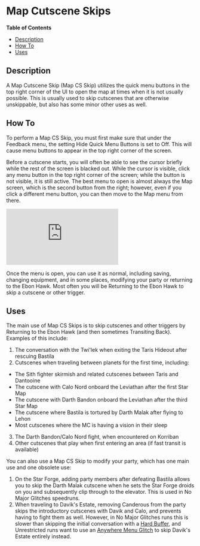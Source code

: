 

# Map Cutscene Skips

**Table of Contents**
- [Description](#description)
- [How To](#how-to)
- [Uses](#uses)

## Description

A Map Cutscene Skip (Map CS Skip) utilizes the quick menu buttons in the top right corner of the UI to open the map at times when it is not usually possible.  This is usually used to skip cutscenes that are otherwise unskippable, but also has some minor other uses as well.

## How To

To perform a Map CS Skip, you must first make sure that under the Feedback menu, the setting Hide Quick Menu Buttons is set to Off.  This will cause menu buttons to appear in the top right corner of the screen.

Before a cutscene starts, you will often be able to see the cursor briefly while the rest of the screen is blacked out.  While the cursor is visible, click any menu button in the top right corner of the screen; while the button is not visible, it is still active.  The best menu to open is almost always the Map screen, which is the second button from the right; however, even if you click a different menu button, you can then move to the Map menu from there.

<div class="video-container">
    <iframe title="YouTube video player" src="https://www.youtube.com/embed/ZXtDHlM7u_0" frameborder="0"></iframe>
</div>

Once the menu is open, you can use it as normal, including saving, changing equipment, and in some places, modifying your party or returning to the Ebon Hawk.  Most often you will be Returning to the Ebon Hawk to skip a cutscene or other trigger.

## Uses

The main use of Map CS Skips is to skip cutscenes and other triggers by Returning to the Ebon Hawk (and then sometimes Transiting Back).  Examples of this include:

1. The conversation with the Twi'lek when exiting the Taris Hideout after rescuing Bastila
2. Cutscenes when traveling between planets for the first time, including:
* The Sith fighter skirmish and related cutscenes between Taris and Dantooine
* The cutscene with Calo Nord onboard the Leviathan after the first Star Map
* The cutscene with Darth Bandon onboard the Leviathan after the third Star Map
* The cutscene where Bastila is tortured by Darth Malak after flying to Lehon
* Most cutscenes where the MC is having a vision in their sleep
3. The Darth Bandon/Calo Nord fight, when encountered on Korriban
4. Other cutscenes that play when first entering an area (if fast transit is available)

You can also use a Map CS Skip to modify your party, which has one main use and one obsolete use:

1. On the Star Forge, adding party members after defeating Bastila allows you to skip the Darth Malak cutscene when he sets the Star Forge droids on you and subsequently clip through to the elevator.  This is used in No Major Glitches speedruns.
2. When traveling to Davik's Estate, removing Canderous from the party skips the introductory cutscenes with Davik and Calo, and prevents having to fight them as well.  However, in No Major Glitches runs this is slower than skipping the initial conversation with a [Hard Buffer](<Save Buffering#hard-buffers>), and Unrestricted runs want to use an [Anywhere Menu Glitch](<../Major Glitches/Anywhere Menu Glitch>) to skip Davik's Estate entirely instead.
